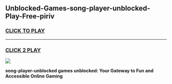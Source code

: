 
## Unblocked-Games-song-player-unblocked-Play-Free-piriv
<h3>
<a href="https://premium76.site?title=song-player-unblocked&ref=21A">CLICK TO PLAY</a></h3>
<hr>

<h3>
<a href="https://premium76.site?title=song-player-unblocked&ref=21A">CLICK 2 PLAY</a>
  
</h3>

<a href="https://premium76.site?title=song-player-unblocked&ref=21A"><img src="https://clearcache.store/games.png"></a>


**song-player-unblocked games unblocked: Your Gateway to Fun and Accessible Online Gaming**
